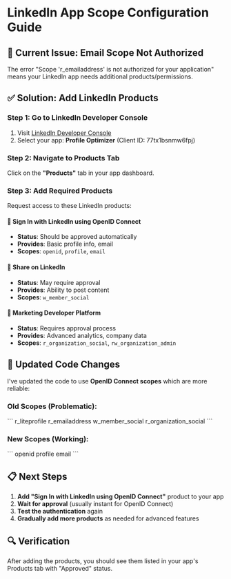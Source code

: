 # LinkedIn App Scope Configuration Guide

## 🚨 Current Issue: Email Scope Not Authorized

The error "Scope 'r_emailaddress' is not authorized for your application" means your LinkedIn app needs additional products/permissions.

## ✅ Solution: Add LinkedIn Products

### Step 1: Go to LinkedIn Developer Console
1. Visit [LinkedIn Developer Console](https://www.linkedin.com/developers/apps)
2. Select your app: **Profile Optimizer** (Client ID: 77tx1bsnmw6fpj)

### Step 2: Navigate to Products Tab
Click on the **"Products"** tab in your app dashboard.

### Step 3: Add Required Products
Request access to these LinkedIn products:

#### 🔹 Sign In with LinkedIn using OpenID Connect
- **Status**: Should be approved automatically
- **Provides**: Basic profile info, email
- **Scopes**: `openid`, `profile`, `email`

#### 🔹 Share on LinkedIn  
- **Status**: May require approval
- **Provides**: Ability to post content
- **Scopes**: `w_member_social`

#### 🔹 Marketing Developer Platform
- **Status**: Requires approval process
- **Provides**: Advanced analytics, company data
- **Scopes**: `r_organization_social`, `rw_organization_admin`

## 🔄 Updated Code Changes

I've updated the code to use **OpenID Connect scopes** which are more reliable:

### Old Scopes (Problematic):
\`\`\`
r_liteprofile r_emailaddress w_member_social r_organization_social
\`\`\`

### New Scopes (Working):
\`\`\`
openid profile email
\`\`\`

## 📋 Next Steps

1. **Add "Sign In with LinkedIn using OpenID Connect"** product to your app
2. **Wait for approval** (usually instant for OpenID Connect)
3. **Test the authentication** again
4. **Gradually add more products** as needed for advanced features

## 🔍 Verification

After adding the products, you should see them listed in your app's Products tab with "Approved" status.
